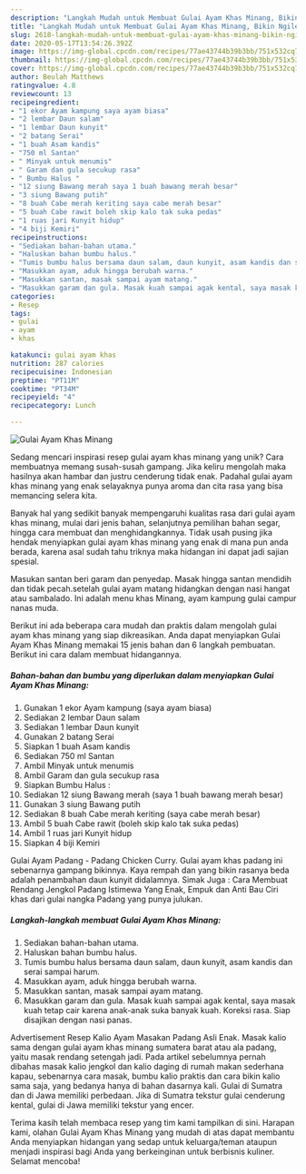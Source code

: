 ```yaml
---
description: "Langkah Mudah untuk Membuat Gulai Ayam Khas Minang, Bikin Ngiler"
title: "Langkah Mudah untuk Membuat Gulai Ayam Khas Minang, Bikin Ngiler"
slug: 2618-langkah-mudah-untuk-membuat-gulai-ayam-khas-minang-bikin-ngiler
date: 2020-05-17T13:54:26.392Z
image: https://img-global.cpcdn.com/recipes/77ae43744b39b3bb/751x532cq70/gulai-ayam-khas-minang-foto-resep-utama.jpg
thumbnail: https://img-global.cpcdn.com/recipes/77ae43744b39b3bb/751x532cq70/gulai-ayam-khas-minang-foto-resep-utama.jpg
cover: https://img-global.cpcdn.com/recipes/77ae43744b39b3bb/751x532cq70/gulai-ayam-khas-minang-foto-resep-utama.jpg
author: Beulah Matthews
ratingvalue: 4.8
reviewcount: 13
recipeingredient:
- "1 ekor Ayam kampung saya ayam biasa"
- "2 lembar Daun salam"
- "1 lembar Daun kunyit"
- "2 batang Serai"
- "1 buah Asam kandis"
- "750 ml Santan"
- " Minyak untuk menumis"
- " Garam dan gula secukup rasa"
- " Bumbu Halus "
- "12 siung Bawang merah saya 1 buah bawang merah besar"
- "3 siung Bawang putih"
- "8 buah Cabe merah keriting saya cabe merah besar"
- "5 buah Cabe rawit boleh skip kalo tak suka pedas"
- "1 ruas jari Kunyit hidup"
- "4 biji Kemiri"
recipeinstructions:
- "Sediakan bahan-bahan utama."
- "Haluskan bahan bumbu halus."
- "Tumis bumbu halus bersama daun salam, daun kunyit, asam kandis dan serai sampai harum."
- "Masukkan ayam, aduk hingga berubah warna."
- "Masukkan santan, masak sampai ayam matang."
- "Masukkan garam dan gula. Masak kuah sampai agak kental, saya masak kuah tetap cair karena anak-anak suka banyak kuah. Koreksi rasa. Siap disajikan dengan nasi panas."
categories:
- Resep
tags:
- gulai
- ayam
- khas

katakunci: gulai ayam khas 
nutrition: 287 calories
recipecuisine: Indonesian
preptime: "PT11M"
cooktime: "PT34M"
recipeyield: "4"
recipecategory: Lunch

---
```



![Gulai Ayam Khas Minang](https://img-global.cpcdn.com/recipes/77ae43744b39b3bb/751x532cq70/gulai-ayam-khas-minang-foto-resep-utama.jpg)

Sedang mencari inspirasi resep gulai ayam khas minang yang unik? Cara membuatnya memang susah-susah gampang. Jika keliru mengolah maka hasilnya akan hambar dan justru cenderung tidak enak. Padahal gulai ayam khas minang yang enak selayaknya punya aroma dan cita rasa yang bisa memancing selera kita.

Banyak hal yang sedikit banyak mempengaruhi kualitas rasa dari gulai ayam khas minang, mulai dari jenis bahan, selanjutnya pemilihan bahan segar, hingga cara membuat dan menghidangkannya. Tidak usah pusing jika hendak menyiapkan gulai ayam khas minang yang enak di mana pun anda berada, karena asal sudah tahu triknya maka hidangan ini dapat jadi sajian spesial.

Masukan santan beri garam dan penyedap. Masak hingga santan mendidih dan tidak pecah.setelah gulai ayam matang hidangkan dengan nasi hangat atau sambalado. Ini adalah menu khas Minang, ayam kampung gulai campur nanas muda.


Berikut ini ada beberapa cara mudah dan praktis dalam mengolah gulai ayam khas minang yang siap dikreasikan. Anda dapat menyiapkan Gulai Ayam Khas Minang memakai 15 jenis bahan dan 6 langkah pembuatan. Berikut ini cara dalam membuat hidangannya.

<!--inarticleads1-->

##### Bahan-bahan dan bumbu yang diperlukan dalam menyiapkan Gulai Ayam Khas Minang:

1. Gunakan 1 ekor Ayam kampung (saya ayam biasa)
1. Sediakan 2 lembar Daun salam
1. Sediakan 1 lembar Daun kunyit
1. Gunakan 2 batang Serai
1. Siapkan 1 buah Asam kandis
1. Sediakan 750 ml Santan
1. Ambil  Minyak untuk menumis
1. Ambil  Garam dan gula secukup rasa
1. Siapkan  Bumbu Halus :
1. Sediakan 12 siung Bawang merah (saya 1 buah bawang merah besar)
1. Gunakan 3 siung Bawang putih
1. Sediakan 8 buah Cabe merah keriting (saya cabe merah besar)
1. Ambil 5 buah Cabe rawit (boleh skip kalo tak suka pedas)
1. Ambil 1 ruas jari Kunyit hidup
1. Siapkan 4 biji Kemiri


Gulai Ayam Padang - Padang Chicken Curry. Gulai ayam khas padang ini sebenarnya gampang bikinnya. Kaya rempah dan yang bikin rasanya beda adalah penambahan daun kunyit didalamnya. Simak Juga : Cara Membuat Rendang Jengkol Padang Istimewa Yang Enak, Empuk dan Anti Bau Ciri khas dari gulai nangka Padang yang punya julukan. 

<!--inarticleads2-->

##### Langkah-langkah membuat Gulai Ayam Khas Minang:

1. Sediakan bahan-bahan utama.
1. Haluskan bahan bumbu halus.
1. Tumis bumbu halus bersama daun salam, daun kunyit, asam kandis dan serai sampai harum.
1. Masukkan ayam, aduk hingga berubah warna.
1. Masukkan santan, masak sampai ayam matang.
1. Masukkan garam dan gula. Masak kuah sampai agak kental, saya masak kuah tetap cair karena anak-anak suka banyak kuah. Koreksi rasa. Siap disajikan dengan nasi panas.


Advertisement Resep Kalio Ayam Masakan Padang Asli Enak. Masak kalio sama dengan gulai ayam khas minang sumatera barat atau ala padang, yaitu masak rendang setengah jadi. Pada artikel sebelumnya pernah dibahas masak kalio jengkol dan kalio daging di rumah makan sederhana kapau, sebenarnya cara masak, bumbu kalio praktis dan cara bikin kalio sama saja, yang bedanya hanya di bahan dasarnya kali. Gulai di Sumatra dan di Jawa memiliki perbedaan. Jika di Sumatra tekstur gulai cenderung kental, gulai di Jawa memiliki tekstur yang encer. 

Terima kasih telah membaca resep yang tim kami tampilkan di sini. Harapan kami, olahan Gulai Ayam Khas Minang yang mudah di atas dapat membantu Anda menyiapkan hidangan yang sedap untuk keluarga/teman ataupun menjadi inspirasi bagi Anda yang berkeinginan untuk berbisnis kuliner. Selamat mencoba!
